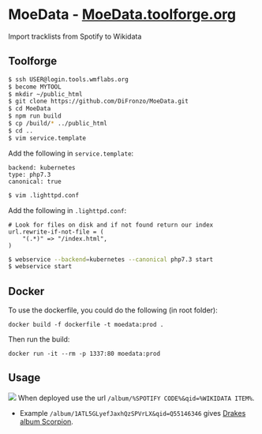 # MoeData - [MoeData.toolforge.org](https://moedata.toolforge.org/)
Import tracklists from Spotify to Wikidata

## Toolforge

```bash
$ ssh USER@login.tools.wmflabs.org
$ become MYTOOL
$ mkdir ~/public_html
$ git clone https://github.com/DiFronzo/MoeData.git
$ cd MoeData
$ npm run build
$ cp /build/* ../public_html
$ cd ..
$ vim service.template
```
Add the following in `service.template`:
```config
backend: kubernetes
type: php7.3
canonical: true
```
```bash
$ vim .lighttpd.conf
```
Add the following in `.lighttpd.conf`:
```config
# Look for files on disk and if not found return our index
url.rewrite-if-not-file = (
    "(.*)" => "/index.html",
)
```
```bash
$ webservice --backend=kubernetes --canonical php7.3 start
$ webservice start
```
## Docker

To use the dockerfile, you could do the following (in root folder):

  ``docker build -f dockerfile -t moedata:prod .``
  
Then run the build:

  ```docker run -it --rm -p 1337:80 moedata:prod```

## Usage
![](https://i.imgur.com/dGqOdzr.png)
When deployed use the url `/album/%SPOTIFY CODE%&qid=%WIKIDATA ITEM%`. 
* Example `/album/1ATL5GLyefJaxhQzSPVrLX&qid=Q55146346` gives [Drakes album Scorpion](https://moedata.toolforge.org/album/1ATL5GLyefJaxhQzSPVrLX&qid=Q55146346).
